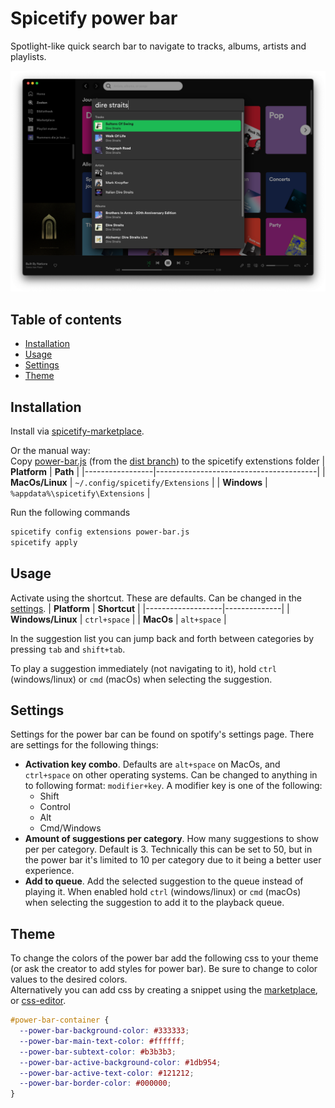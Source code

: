 # Spicetify power bar
Spotlight-like quick search bar to navigate to tracks, albums, artists and playlists.

![power bar](docs/power-bar.png)

## Table of contents
  - [Installation](#installation)
  - [Usage](#usage)
  - [Settings](#settings)
  - [Theme](#theme)

## Installation
Install via [spicetify-marketplace](https://github.com/CharlieS1103/spicetify-marketplace).

Or the manual way:  
Copy [power-bar.js](https://github.com/jeroentvb/spicetify-power-bar/blob/dist/power-bar.js) (from the [dist branch](https://github.com/jeroentvb/spicetify-power-bar/tree/dist)) to the spicetify extenstions folder
| **Platform**    | **Path**                               |
|-----------------|----------------------------------------|
| **MacOs/Linux** | `~/.config/spicetify/Extensions`       |
| **Windows**     | `%appdata%\spicetify\Extensions` |

Run the following commands
```sh
spicetify config extensions power-bar.js
spicetify apply
```

## Usage
Activate using the shortcut. These are defaults. Can be changed in the [settings](#settings).
| **Platform**      | **Shortcut** |
|-------------------|--------------|
| **Windows/Linux** | `ctrl+space` |
| **MacOs**         | `alt+space`  |

In the suggestion list you can jump back and forth between categories by pressing `tab` and `shift+tab`.

To play a suggestion immediately (not navigating to it), hold `ctrl` (windows/linux) or `cmd` (macOs) when selecting the suggestion.

## Settings
Settings for the power bar can be found on spotify's settings page. There are settings for the following things:
* **Activation key combo**. Defaults are `alt+space` on MacOs, and `ctrl+space` on other operating systems. Can be changed to anything in to following format: `modifier+key`. A modifier key is one of the following: 
  * Shift
  * Control
  * Alt
  * Cmd/Windows
* **Amount of suggestions per category**. How many suggestions to show per per category. Default is 3. Technically this can be set to 50, but in the power bar it's limited to 10 per category due to it being a better user experience.
* **Add to queue**. Add the selected suggestion to the queue instead of playing it. When enabled hold `ctrl` (windows/linux) or `cmd` (macOs) when selecting the suggestion to add it to the playback queue. 

## Theme
To change the colors of the power bar add the following css to your theme (or ask the creator to add styles for power bar). Be sure to change to color values to the desired colors.  
Alternatively you can add css by creating a snippet using the [marketplace](https://github.com/spicetify/spicetify-marketplace), or [css-editor](https://github.com/FlafyDev/spotify-css-editor).

```css
#power-bar-container {
  --power-bar-background-color: #333333;
  --power-bar-main-text-color: #ffffff;
  --power-bar-subtext-color: #b3b3b3;
  --power-bar-active-background-color: #1db954;
  --power-bar-active-text-color: #121212;
  --power-bar-border-color: #000000;
}
```
